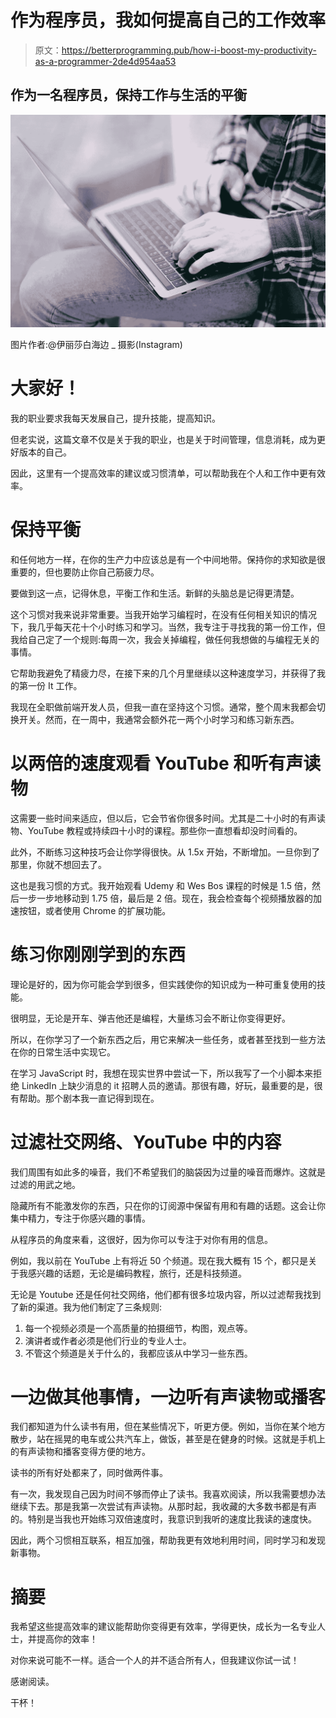 # 作为程序员，我如何提高自己的工作效率

> 原文：<https://betterprogramming.pub/how-i-boost-my-productivity-as-a-programmer-2de4d954aa53>

## 作为一名程序员，保持工作与生活的平衡

![](img/501dc6cdb3258cea78a399fa136bb5c9.png)

图片作者:@伊丽莎白海边 _ 摄影(Instagram)

# 大家好！

我的职业要求我每天发展自己，提升技能，提高知识。

但老实说，这篇文章不仅是关于我的职业，也是关于时间管理，信息消耗，成为更好版本的自己。

因此，这里有一个提高效率的建议或习惯清单，可以帮助我在个人和工作中更有效率。

# 保持平衡

和任何地方一样，在你的生产力中应该总是有一个中间地带。保持你的求知欲是很重要的，但也要防止你自己筋疲力尽。

要做到这一点，记得休息，平衡工作和生活。新鲜的头脑总是记得更清楚。

这个习惯对我来说非常重要。当我开始学习编程时，在没有任何相关知识的情况下，我几乎每天花十个小时练习和学习。当然，我专注于寻找我的第一份工作，但我给自己定了一个规则:每周一次，我会关掉编程，做任何我想做的与编程无关的事情。

它帮助我避免了精疲力尽，在接下来的几个月里继续以这种速度学习，并获得了我的第一份 It 工作。

我现在全职做前端开发人员，但我一直在坚持这个习惯。通常，整个周末我都会切换开关。然而，在一周中，我通常会额外花一两个小时学习和练习新东西。

# 以两倍的速度观看 YouTube 和听有声读物

这需要一些时间来适应，但以后，它会节省你很多时间。尤其是二十小时的有声读物、YouTube 教程或持续四十小时的课程。那些你一直想看却没时间看的。

此外，不断练习这种技巧会让你学得很快。从 1.5x 开始，不断增加。一旦你到了那里，你就不想回去了。

这也是我习惯的方式。我开始观看 Udemy 和 Wes Bos 课程的时候是 1.5 倍，然后一步一步地移动到 1.75 倍，最后是 2 倍。现在，我会检查每个视频播放器的加速按钮，或者使用 Chrome 的扩展功能。

# 练习你刚刚学到的东西

理论是好的，因为你可能会学到很多，但实践使你的知识成为一种可重复使用的技能。

很明显，无论是开车、弹吉他还是编程，大量练习会不断让你变得更好。

所以，在你学习了一个新东西之后，用它来解决一些任务，或者甚至找到一些方法在你的日常生活中实现它。

在学习 JavaScript 时，我想在现实世界中尝试一下，所以我写了一个小脚本来拒绝 LinkedIn 上缺少消息的 it 招聘人员的邀请。那很有趣，好玩，最重要的是，很有帮助。那个剧本我一直记得到现在。

# 过滤社交网络、YouTube 中的内容

我们周围有如此多的噪音，我们不希望我们的脑袋因为过量的噪音而爆炸。这就是过滤的用武之地。

隐藏所有不能激发你的东西，只在你的订阅源中保留有用和有趣的话题。这会让你集中精力，专注于你感兴趣的事情。

从程序员的角度来看，这很好，因为你可以专注于对你有用的信息。

例如，我以前在 YouTube 上有将近 50 个频道。现在我大概有 15 个，都只是关于我感兴趣的话题，无论是编码教程，旅行，还是科技频道。

无论是 Youtube 还是任何社交网络，他们都有很多垃圾内容，所以过滤帮我找到了新的渠道。我为他们制定了三条规则:

1.  每一个视频必须是一个高质量的拍摄细节，构图，观点等。
2.  演讲者或作者必须是他们行业的专业人士。
3.  不管这个频道是关于什么的，我都应该从中学习一些东西。

# 一边做其他事情，一边听有声读物或播客

我们都知道为什么读书有用，但在某些情况下，听更方便。例如，当你在某个地方散步，站在摇晃的电车或公共汽车上，做饭，甚至是在健身的时候。这就是手机上的有声读物和播客变得方便的地方。

读书的所有好处都来了，同时做两件事。

有一次，我发现自己因为时间不够而停止了读书。我喜欢阅读，所以我需要想办法继续下去。那是我第一次尝试有声读物。从那时起，我收藏的大多数书都是有声的。特别是当我也开始练习双倍速度时，我意识到我听的速度比我读的速度快。

因此，两个习惯相互联系，相互加强，帮助我更有效地利用时间，同时学习和发现新事物。

# 摘要

我希望这些提高效率的建议能帮助你变得更有效率，学得更快，成长为一名专业人士，并提高你的效率！

对你来说可能不一样。适合一个人的并不适合所有人，但我建议你试一试！

感谢阅读。

干杯！
